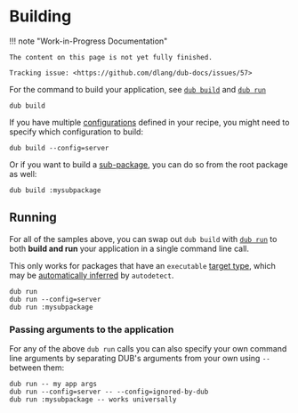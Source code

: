 # Building

!!! note "Work-in-Progress Documentation"

    The content on this page is not yet fully finished.

    Tracking issue: <https://github.com/dlang/dub-docs/issues/57>

For the command to build your application, see [`dub build`](../cli-reference/dub-build.md) and [`dub run`](../cli-reference/dub-run.md)

```
dub build
```

If you have multiple [configurations](../dub-reference/configurations.md) defined in your recipe, you might need to specify which configuration to build:

```
dub build --config=server
```

Or if you want to build a [sub-package](../dub-reference/subpackages.md), you can do so from the root package as well:

```
dub build :mysubpackage
```

## Running

For all of the samples above, you can swap out `dub build` with [`dub run`](../cli-reference/dub-run.md) to both **build and run** your application in a single command line call.

This only works for packages that have an `executable` [target type](../dub-reference/target_types.md), which may be [automatically inferred](../dub-reference/configurations.md#default-configuration) by `autodetect`.

```
dub run
dub run --config=server
dub run :mysubpackage
```

### Passing arguments to the application

For any of the above `dub run` calls you can also specify your own command line arguments by separating DUB's arguments from your own using `--` between them:

```
dub run -- my app args
dub run --config=server -- --config=ignored-by-dub
dub run :mysubpackage -- works universally
```
